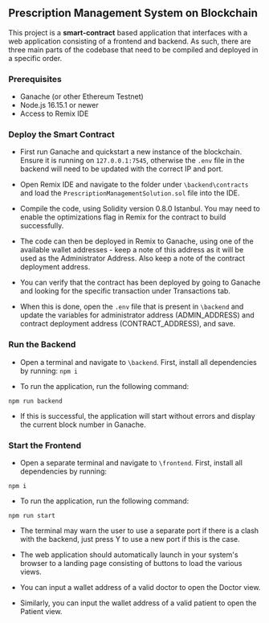 ## Prescription Management System on Blockchain

This project is a **smart-contract** based application that interfaces with a web application consisting of a frontend and backend. As such, there are three main parts of the codebase that need to be compiled and deployed in a specific order.

### Prerequisites

- Ganache (or other Ethereum Testnet)
- Node.js 16.15.1 or newer
- Access to Remix IDE

### Deploy the Smart Contract
- First run Ganache and quickstart a new instance of the blockchain. Ensure it is running on `127.0.0.1:7545`, otherwise the `.env` file in the backend will need to be updated with the correct IP and port.

- Open Remix IDE and navigate to the folder under `\backend\contracts` and load the `PrescriptionManagementSolution.sol` file into the IDE.

- Compile the code, using Solidity version 0.8.0 Istanbul. You may need to enable the optimizations flag in Remix for the contract to build successfully.

- The code can then be deployed in Remix to Ganache, using one of the available wallet addresses - keep a note of this address as it will be used as the Administrator Address. Also keep a note of the contract deployment address. 

- You can verify that the contract has been deployed by going to Ganache and looking for the specific transaction under Transactions tab.

- When this is done, open the `.env` file that is present in `\backend` and update the variables for administrator address (ADMIN_ADDRESS) and contract deployment address (CONTRACT_ADDRESS), and save.

### Run the Backend
- Open a terminal and navigate to `\backend`. First, install all dependencies by running:
`npm i`

- To run the application, run the following command:

`npm run backend`

- If this is successful, the application will start without errors and display the current block number in Ganache.

### Start the Frontend

- Open a separate terminal and navigate to `\frontend`. First, install all dependencies by running:

`npm i`

- To run the application, run the following command:

`npm run start`

- The terminal may warn the user to use a separate port if there is a clash with the backend, just press Y to use a new port if this is the case.

- The web application should automatically launch in your system's browser to a landing page consisting of buttons to load the various views.

- You can input a wallet address of a valid doctor to open the Doctor view.

- Similarly, you can input the wallet address of a valid patient to open the Patient view.
